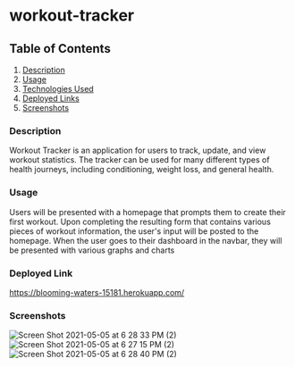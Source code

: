 # workout-tracker

## Table of Contents

1. [Description](#description)
2. [Usage](#usage)
3. [Technologies Used](#technologies-used)
4. [Deployed Links](#deployed-links)
5. [Screenshots](#screenshots)

### Description

Workout Tracker is an application for users to track, update, and view workout statistics. The tracker can be used for many different types of health journeys, including conditioning, weight loss, and general health.

### Usage

Users will be presented with a homepage that prompts them to create their first workout. Upon completing the resulting form that contains various pieces of workout information, the user's input will be posted to the homepage. When the user goes to their dashboard in the navbar, they will be presented with various graphs and charts

### Deployed Link

https://blooming-waters-15181.herokuapp.com/

### Screenshots

![Screen Shot 2021-05-05 at 6 28 33 PM (2)](https://user-images.githubusercontent.com/70964778/117221902-d1863080-adcf-11eb-82b6-d6c98762ae0d.png)
![Screen Shot 2021-05-05 at 6 27 15 PM (2)](https://user-images.githubusercontent.com/70964778/117221905-d34ff400-adcf-11eb-9263-7f8a29b29f2e.png)
![Screen Shot 2021-05-05 at 6 28 40 PM (2)](https://user-images.githubusercontent.com/70964778/117221912-d64ae480-adcf-11eb-85ba-14112d86c3ba.png)